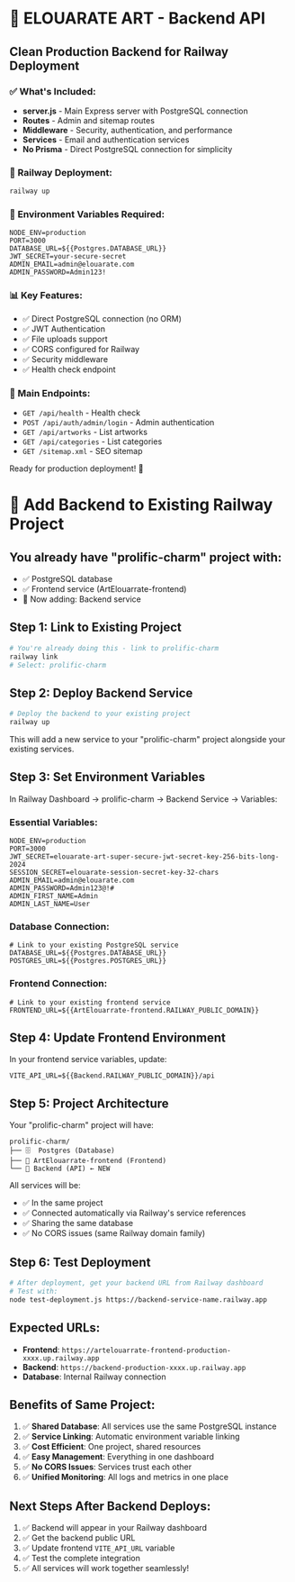 # 🎨 ELOUARATE ART - Backend API

## Clean Production Backend for Railway Deployment

### ✅ What's Included:

- **server.js** - Main Express server with PostgreSQL connection
- **Routes** - Admin and sitemap routes
- **Middleware** - Security, authentication, and performance
- **Services** - Email and authentication services
- **No Prisma** - Direct PostgreSQL connection for simplicity

### 🚀 Railway Deployment:

```bash
railway up
```

### 🔧 Environment Variables Required:

```
NODE_ENV=production
PORT=3000
DATABASE_URL=${{Postgres.DATABASE_URL}}
JWT_SECRET=your-secure-secret
ADMIN_EMAIL=admin@elouarate.com
ADMIN_PASSWORD=Admin123!
```

### 📊 Key Features:

- ✅ Direct PostgreSQL connection (no ORM)
- ✅ JWT Authentication
- ✅ File uploads support
- ✅ CORS configured for Railway
- ✅ Security middleware
- ✅ Health check endpoint

### 🔗 Main Endpoints:

- `GET /api/health` - Health check
- `POST /api/auth/admin/login` - Admin authentication
- `GET /api/artworks` - List artworks
- `GET /api/categories` - List categories
- `GET /sitemap.xml` - SEO sitemap

Ready for production deployment! 🚀

# 🚀 Add Backend to Existing Railway Project

## You already have "prolific-charm" project with:

- ✅ PostgreSQL database
- ✅ Frontend service (ArtElouarrate-frontend)
- 🔄 Now adding: Backend service

## Step 1: Link to Existing Project

```bash
# You're already doing this - link to prolific-charm
railway link
# Select: prolific-charm
```

## Step 2: Deploy Backend Service

```bash
# Deploy the backend to your existing project
railway up
```

This will add a new service to your "prolific-charm" project alongside your existing services.

## Step 3: Set Environment Variables

In Railway Dashboard → prolific-charm → Backend Service → Variables:

### Essential Variables:

```
NODE_ENV=production
PORT=3000
JWT_SECRET=elouarate-art-super-secure-jwt-secret-key-256-bits-long-2024
SESSION_SECRET=elouarate-session-secret-key-32-chars
ADMIN_EMAIL=admin@elouarate.com
ADMIN_PASSWORD=Admin123@!#
ADMIN_FIRST_NAME=Admin
ADMIN_LAST_NAME=User
```

### Database Connection:

```
# Link to your existing PostgreSQL service
DATABASE_URL=${{Postgres.DATABASE_URL}}
POSTGRES_URL=${{Postgres.POSTGRES_URL}}
```

### Frontend Connection:

```
# Link to your existing frontend service
FRONTEND_URL=${{ArtElouarrate-frontend.RAILWAY_PUBLIC_DOMAIN}}
```

## Step 4: Update Frontend Environment

In your frontend service variables, update:

```
VITE_API_URL=${{Backend.RAILWAY_PUBLIC_DOMAIN}}/api
```

## Step 5: Project Architecture

Your "prolific-charm" project will have:

```
prolific-charm/
├── 🗄️  Postgres (Database)
├── 🎨 ArtElouarrate-frontend (Frontend)
└── 🔧 Backend (API) ← NEW
```

All services will be:

- ✅ In the same project
- ✅ Connected automatically via Railway's service references
- ✅ Sharing the same database
- ✅ No CORS issues (same Railway domain family)

## Step 6: Test Deployment

```bash
# After deployment, get your backend URL from Railway dashboard
# Test with:
node test-deployment.js https://backend-service-name.railway.app
```

## Expected URLs:

- **Frontend**: `https://artelouarrate-frontend-production-xxxx.up.railway.app`
- **Backend**: `https://backend-production-xxxx.up.railway.app`
- **Database**: Internal Railway connection

## Benefits of Same Project:

1. ✅ **Shared Database**: All services use the same PostgreSQL instance
2. ✅ **Service Linking**: Automatic environment variable linking
3. ✅ **Cost Efficient**: One project, shared resources
4. ✅ **Easy Management**: Everything in one dashboard
5. ✅ **No CORS Issues**: Services trust each other
6. ✅ **Unified Monitoring**: All logs and metrics in one place

## Next Steps After Backend Deploys:

1. ✅ Backend will appear in your Railway dashboard
2. ✅ Get the backend public URL
3. ✅ Update frontend `VITE_API_URL` variable
4. ✅ Test the complete integration
5. ✅ All services will work together seamlessly!
